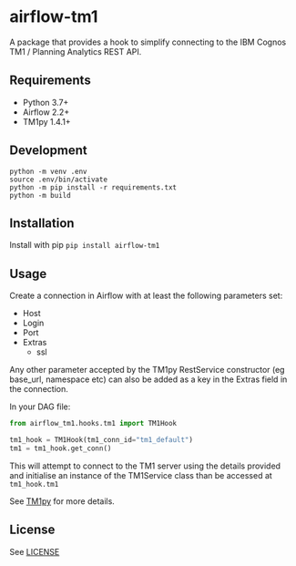 # airflow-tm1

A package that provides a hook to simplify connecting to the IBM Cognos TM1 / Planning Analytics REST API.

## Requirements

* Python 3.7+
* Airflow 2.2+
* TM1py 1.4.1+

## Development

```
python -m venv .env
source .env/bin/activate
python -m pip install -r requirements.txt
python -m build
```

## Installation

Install with pip `pip install airflow-tm1`

## Usage

Create a connection in Airflow with at least the following parameters set:

* Host
* Login
* Port
* Extras
  * ssl

Any other parameter accepted by the TM1py RestService constructor (eg base_url, namespace etc) can also be added as a key in the Extras field in the connection.

In your DAG file:

```python
from airflow_tm1.hooks.tm1 import TM1Hook

tm1_hook = TM1Hook(tm1_conn_id="tm1_default")
tm1 = tm1_hook.get_conn()
```

This will attempt to connect to the TM1 server using the details provided and initialise an instance of the TM1Service class than be accessed at `tm1_hook.tm1`

See [TM1py](https://github.com/cubewise-code/tm1py) for more details.

## License

See [LICENSE](https://github.com/scrambldchannel/airflow-tm1/LICENSE)



